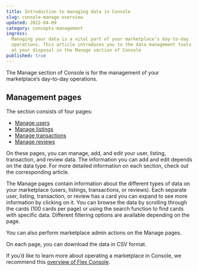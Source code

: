 ```yaml
---
title: Introduction to managing data in Console
slug: console-manage-overview
updated: 2022-04-09
category: concepts-management
ingress:
  Managing your data is a vital part of your marketplace’s day-to-day
  operations. This article introduces you to the data management tools
  at your disposal in the Manage section of Console
published: true
---
```


The Manage section of Console is for the management of your
marketplace’s day-to-day operations. 

## Management pages

The section consists of four pages:

- [Manage users](https://www.sharetribe.com/docs/concepts/console-manage-users/)
- [Manage listings](https://www.sharetribe.com/docs/concepts/console-manage-listings/)
- [Manage transactions](https://www.sharetribe.com/docs/concepts/console-manage-transactions/)
- [Manage reviews](https://www.sharetribe.com/docs/concepts/console-manage-reviews/)

On these pages, you can manage, add, and edit your user, listing,
transaction, and review data. The information you can add and edit
depends on the data type. For more detailed information on each section,
check out the corresponding article.

The Manage pages contain information about the different types of data
on your marketplace (users, listings, transactions, or reviews). Each
separate user, listing, transaction, or review has a card you can expand
to see more information by clicking on it. You can browse the data by
scrolling through the cards (100 cards per page) or using the search
function to find cards with specific data. Different filtering options
are available depending on the page.

You can also perform marketplace admin actions on the Manage pages.

On each page, you can download the data in CSV format.

If you’d like to learn more about operating a marketplace in Console, we
recommend this
[overview of Flex Console](https://www.sharetribe.com/docs/concepts/console-overview/).
